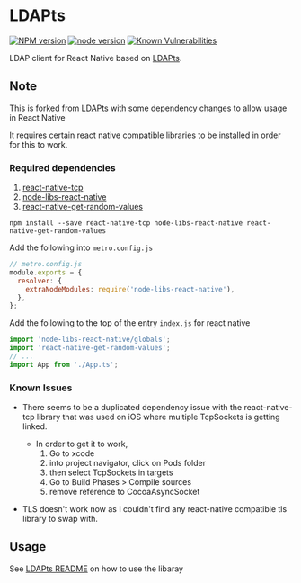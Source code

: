 LDAPts
======

[![NPM version](https://img.shields.io/npm/v/react-native-ldapts.svg?style=flat)](https://npmjs.org/package/react-native-ldapts)
[![node version](https://img.shields.io/node/v/react-native-ldapts.svg?style=flat)](https://nodejs.org)
[![Known Vulnerabilities](https://snyk.io/test/npm/react-native-ldapts/badge.svg)](https://snyk.io/test/npm/react-native-ldapts)

LDAP client for React Native based on [LDAPts](https://github.com/ldapts/ldapts).

## Note
This is forked from [LDAPts](https://github.com/ldapts/ldapts) with some
dependency changes to allow usage in React Native

It requires certain react native compatible libraries to be installed in order for this to work.

### Required dependencies
1. [react-native-tcp](https://github.com/PeelTechnologies/react-native-tcp)
2. [node-libs-react-native](https://www.npmjs.com/package/node-libs-react-native#usage)
3. [react-native-get-random-values](https://github.com/LinusU/react-native-get-random-values)

```shell
npm install --save react-native-tcp node-libs-react-native react-native-get-random-values
```

Add the following into `metro.config.js`
```javascript
// metro.config.js
module.exports = {
  resolver: {
    extraNodeModules: require('node-libs-react-native'),
  },
};
```

Add the following to the top of the entry `index.js` for react native
```javascript
import 'node-libs-react-native/globals';
import 'react-native-get-random-values';
// ...
import App from './App.ts';
```

### Known Issues
- There seems to be a duplicated dependency issue with the react-native-tcp library that was used on iOS where multiple TcpSockets is getting linked.

  - In order to get it to work, 
    1. Go to xcode
    2. into project navigator, click on Pods folder
    3. then select TcpSockets in targets
    4. Go to Build Phases > Compile sources
    5. remove reference to CocoaAsyncSocket

- TLS doesn't work now as I couldn't find any react-native compatible tls library to swap with. 

## Usage
See [LDAPts README](https://github.com/ldapts/ldapts#readme) on how to use the libaray
